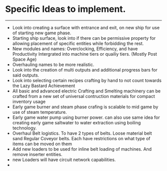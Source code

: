 # Specific Ideas to implement.
---
- Look into creating a surface with entrance and exit, on new ship for use of starting new game phase.
- Starting ship surface, look into if there can be permissive property for allowing placement of specific entities while forbidding the rest.
- New modules and names: Overclocking, Efficiency, and have Productivity Intergrated into machine tiers or quailiy tiers. (Mostly Post Space Age)
- Overhauling names to be more realistic. 
- Look into the creation of multi outputs and additional progress bars for said outputs.
- Look into selecting certain recipes crafting by hand to not count towards the Lazy Bastard Achievement
- All basic and advanced electric Crafting and Smelting machinery can be crafted from a new set of universal contruction materials for compact inventory usage
- Early game burner and steam phase crafing is scalable to mid game by use of steam temperature. 
- Early game water pump using burner power. can also use same idea for creating early game saltwater to water extraction using boiling technology. 
- Overhaul Belt logistics. To have 2 types of belts. Loose material belt sand Regular Coveyor belts. Each have restrictions on what type of items can be moved on them
- Add new loaders to be used for inline belt loading of machines. And remove inserter entities. 
- new Loaders will have circuit network capabilities.
- 